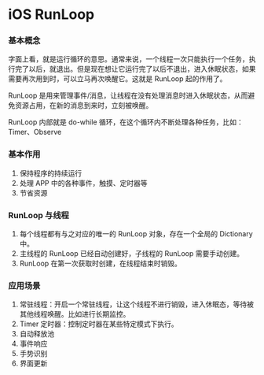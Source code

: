 # iOS RunLoop


> 

### 基本概念

字面上看，就是运行循环的意思。通常来说，一个线程一次只能执行一个任务，执行完了以后，就退出。但是现在想让它运行完了以后不退出，进入休眠状态，如果需要再次用到时，可以立马再次唤醒它。这就是 RunLoop 起的作用了。

RunLoop 是用来管理事件/消息，让线程在没有处理消息时进入休眠状态，从而避免资源占用，在新的消息到来时，立刻被唤醒。

RunLoop 内部就是 do-while 循环，在这个循环内不断处理各种任务，比如：Timer、Observe

### 基本作用

1. 保持程序的持续运行
2. 处理 APP 中的各种事件，触摸、定时器等
3. 节省资源

### RunLoop 与线程

1. 每个线程都有与之对应的唯一的 RunLoop 对象，存在一个全局的 Dictionary 中。
2. 主线程的 RunLoop 已经自动创建好，子线程的 RunLoop 需要手动创建。
3. RunLoop 在第一次获取时创建，在线程结束时销毁。

### 应用场景

1. 常驻线程：开启一个常驻线程，让这个线程不进行销毁，进入休眠态，等待被其他线程唤醒。比如进行长期监控。
2. Timer 定时器：控制定时器在某些特定模式下执行。
3. 自动释放池
4. 事件响应
5. 手势识别
6. 界面更新



































